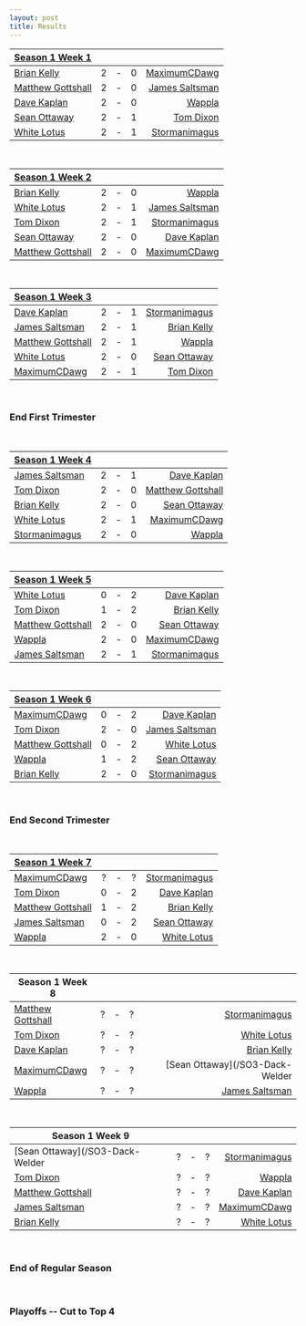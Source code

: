 ```yaml
---
layout: post
title: Results
---
```





| <a href="{{ site.baseurl }}/Weeks/1" class="black">Season 1 Week 1</a> |   |   |   |   |
| :--- |:---:|:---:|:---:|---:|
| [Brian Kelly](/BK1-Dragonlord-Mentor-Control)  | 2 | - | 0 | [MaximumCDawg](/MCD1-Dark-Times)
| [Matthew Gottshall](/MG1-Mono-Blue-Control) | 2 | - | 0 | [James Saltsman](/JGS1-Stax) |
| [Dave Kaplan](/DK1-UR-Delver)  | 2 | - | 0 | [Wappla](/W1-URg-Delver) |
| [Sean Ottaway](/SO1-Oath) | 2 | - | 1 | [Tom Dixon](/TD1-Landstill) |
| [White Lotus](/WL1-Jeskai-Gush-Control) | 2 | - | 1 | [Stormanimagus](/ST1-Stone-Cold-Humans) |

<br />

|  <a href="{{ site.baseurl }}/Weeks/2" class="black">Season 1 Week 2</a> |   |   |   |   |
| :--- |:---:|:---:|:---:|---:|
| [Brian Kelly](/BK1-Dragonlord-Mentor-Control)  | 2 | - | 0 | [Wappla](/W1-URg-Delver) |
| [White Lotus](/WL1-Jeskai-Gush-Control) | 2 | - | 1 | [James Saltsman](/JGS1-Stax) |
| [Tom Dixon](/TD1-Landstill) | 2 | - | 1 | [Stormanimagus](/ST1-Stone-Cold-Humans) |
| [Sean Ottaway](/SO1-Oath) | 2 | - | 0 | [Dave Kaplan](/DK1-UR-Delver) |
| [Matthew Gottshall](/MG1-Mono-Blue-Control) | 2 | - | 0 |  [MaximumCDawg](/MCD1-Dark-Times) |

<br />

|  <a href="{{ site.baseurl }}/Weeks/3" class="black">Season 1 Week 3</a> |   |   |   |   |
| :--- |:---:|:---:|:---:|---:|
| [Dave Kaplan](/DK1-UR-Delver) | 2 | - | 1 | [Stormanimagus](/ST1-Stone-Cold-Humans) |
| [James Saltsman](/JGS1-Stax) | 2 | - | 1 | [Brian Kelly](/BK1-Dragonlord-Mentor-Control) |
| [Matthew Gottshall](/MG1-Mono-Blue-Control) | 2 | - | 1 |  [Wappla](/W1-URg-Delver) |
| [White Lotus](/WL1-Jeskai-Gush-Control) | 2 | - | 0 | [Sean Ottaway](/SO1-Oath) |
| [MaximumCDawg](/MCD1-Dark-Times) | 2 | - | 1 | [Tom Dixon](/TD1-Landstill) |

<br />

### End First Trimester
<br />


|  <a href="{{ site.baseurl }}/Weeks/4" class="black">Season 1 Week 4</a> |   |   |   |   |
| :--- |:---:|:---:|:---:|---:|
| [James Saltsman](/JGS2-Martello-Shops) | 2 | - | 1 | [Dave Kaplan](/DK2-UR-Delver)|
| [Tom Dixon](/TD2-Dredge) | 2 | - | 0 | [Matthew Gottshall](/MG2-UR-Delver) |
| [Brian Kelly](/BK2-Dragonlord-Oath) | 2 | - | 0 | [Sean Ottaway](/SO2-Punishing-Dack) |
| [White Lotus](/WL2-Neo-Academy) | 2 | - | 1 | [MaximumCDawg](/MCD2-The-White-Gate) |
| [Stormanimagus](/ST2-California-Shops) | 2 | - | 0 | [Wappla](/W2-Esper-Dragons) |


<br />

|  <a href="{{ site.baseurl }}/Weeks/5" class="black">Season 1 Week 5</a> |   |   |   |   |
| :--- |:---:|:---:|:---:|---:|
| [White Lotus](/WL2-Neo-Academy) | 0 | - | 2 | [Dave Kaplan](/DK2-UR-Delver) |
| [Tom Dixon](/TD2-Dredge) | 1 | - | 2 | [Brian Kelly](/BK2-Dragonlord-Oath) |
| [Matthew Gottshall](/MG2-UR-Delver) | 2 | - | 0 | [Sean Ottaway](/SO2-Punishing-Dack) |
| [Wappla](/W2-Esper-Dragons)  | 2 | - | 0 | [MaximumCDawg](/MCD2-The-White-Gate) |
| [James Saltsman](/JGS2-Stax) | 2 | - | 1 | [Stormanimagus](/ST2-California-Shops) |

<br />

|  <a href="{{ site.baseurl }}/Weeks/6" class="black">Season 1 Week 6</a>  |   |   |   |   |
| :--- |:---:|:---:|:---:|---:|
| [MaximumCDawg](/MCD2-The-White-Gate) | 0 | - | 2 | [Dave Kaplan](/DK2-UR-Delver) |
| [Tom Dixon](/TD2-Dredge) | 2 | - | 0 | [James Saltsman](/JGS2-Stax) |
| [Matthew Gottshall](/MG2-UR-Delver) | 0 | - | 2 | [White Lotus](/WL2-Neo-Academy) |
| [Wappla](/W2-Esper-Dragons) | 1 | - | 2 | [Sean Ottaway](/SO2-Punishing-Dack) |
| [Brian Kelly](/BK2-Dragonlord-Oath) | 2 | - | 0 | [Stormanimagus](/ST2-California-Shops) |

<br />

### End Second Trimester
<br />

|  <a href="{{ site.baseurl }}/Weeks/7" class="black">Season 1 Week 7</a> |   |   |   |   |
| --- |:---:|:---:|:---:|---:|
| [MaximumCDawg](/MCD3-Chain-Combo) | ? | - | ? | [Stormanimagus](/ST3-Mentor) |
| [Tom Dixon](/TD3-Martello-Shops) | 0 | - | 2 | [Dave Kaplan](/DK3-Frobots) |
| [Matthew Gottshall](/MG3-Crime-City-Vault) | 1 | - | 2 | [Brian Kelly](/BK3-Armored-Dragon) |
| [James Saltsman](/JGS3-Terra-Nova)  | 0 | - | 2 | [Sean Ottaway](/SO3-Dack-Welder) |
| [Wappla](/W3-Terra-Nova) | 2 | - | 0 | [White Lotus](/WL3-Burning-Oath) |


<br />

|  **Season 1 Week 8** |   |   |   |   |
| --- |:---:|:---:|:---:|---:|
| [Matthew Gottshall](/MG3-Crime-City-Vault) | ? | - | ? | [Stormanimagus](/ST3-Mentor) |
| [Tom Dixon](/TD3-Martello-Shops)| ? | - | ? | [White Lotus](/WL3-Burning-Oath) |
| [Dave Kaplan](/DK3-Frobots) | ? | - | ? | [Brian Kelly](/BK3-Armored-Dragon) |
| [MaximumCDawg](/MCD3-Chain-Combo) | ? | - | ? | [Sean Ottaway](/SO3-Dack-Welder |
| [Wappla](/W3-Terra-Nova) | ? | - | ? | [James Saltsman](/JGS3-Terra-Nova) |

<br />

|  **Season 1 Week 9** |   |   |   |   |
| --- |:---:|:---:|:---:|---:|
| [Sean Ottaway](/SO3-Dack-Welder | ? | - | ? | [Stormanimagus](/ST3-Mentor) |
| [Tom Dixon](/TD3-Martello-Shops) | ? | - | ? | [Wappla](/W3-Terra-Nova) |
| [Matthew Gottshall](/MG3-Crime-City-Vault) | ? | - | ? | [Dave Kaplan](/DK3-Frobots) |
| [James Saltsman](/JGS3-Terra-Nova) | ? | - | ? | [MaximumCDawg](/MCD3-Chain-Combo) |
| [Brian Kelly](/BK3-Armored-Dragon) | ? | - | ? | [White Lotus](/WL3-Burning-Oath) |

<br />

### End of Regular Season
<br />

### Playoffs -- Cut to Top 4



